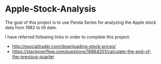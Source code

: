 # Apple-Stock-Analysis

The goal of this project is to use Panda Series for analyzing the Apple stock data from 1982 to till date.

I have referred following links in order to complete this project:

* http://esocialtrader.com/downloading-stock-prices/
* https://stackoverflow.com/questions/16864201/calculate-the-end-of-the-previous-quarter
